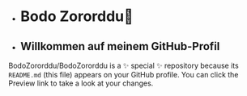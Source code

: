 - # Bodo Zororddu👋

- ## Willkommen auf meinem GitHub-Profil
 

BodoZororddu/BodoZororddu is a ✨ special ✨ repository because its `README.md` (this file) appears on your GitHub profile.
You can click the Preview link to take a look at your changes.

